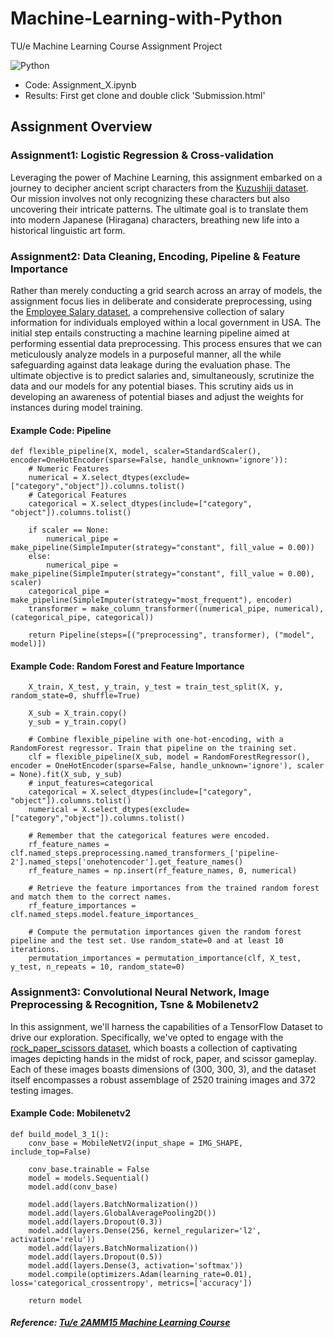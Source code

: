 # Machine-Learning-with-Python
TU/e Machine Learning Course Assignment Project

![Python](https://img.shields.io/badge/Python-FFD43B?style=for-the-badge&logo=python&logoColor=blue)

- Code: Assignment_X.ipynb
- Results: First get clone and double click 'Submission.html'

## Assignment Overview
### Assignment1: Logistic Regression & Cross-validation
Leveraging the power of Machine Learning, this assignment embarked on a journey to decipher ancient script characters from the [Kuzushiji dataset](https://www.openml.org/d/41982). Our mission involves not only recognizing these characters but also uncovering their intricate patterns. The ultimate goal is to translate them into modern Japanese (Hiragana) characters, breathing new life into a historical linguistic art form.


### Assignment2: Data Cleaning, Encoding, Pipeline & Feature Importance
Rather than merely conducting a grid search across an array of models, the assignment focus lies in deliberate and considerate preprocessing, using the [Employee Salary dataset](https://www.openml.org/d/42125), a comprehensive collection of salary information for individuals employed within a local government in USA. The initial step entails constructing a machine learning pipeline aimed at performing essential data preprocessing. This process ensures that we can meticulously analyze models in a purposeful manner, all the while safeguarding against data leakage during the evaluation phase. The ultimate objective is to predict salaries and, simultaneously, scrutinize the data and our models for any potential biases. This scrutiny aids us in developing an awareness of potential biases and adjust the weights for instances during model training.

#### Example Code: Pipeline
```
def flexible_pipeline(X, model, scaler=StandardScaler(), encoder=OneHotEncoder(sparse=False, handle_unknown='ignore')):
    # Numeric Features
    numerical = X.select_dtypes(exclude=["category","object"]).columns.tolist()
    # Categorical Features
    categorical = X.select_dtypes(include=["category", "object"]).columns.tolist()
    
    if scaler == None:
        numerical_pipe = make_pipeline(SimpleImputer(strategy="constant", fill_value = 0.00))
    else:
        numerical_pipe = make_pipeline(SimpleImputer(strategy="constant", fill_value = 0.00), scaler)      
    categorical_pipe = make_pipeline(SimpleImputer(strategy="most_frequent"), encoder)
    transformer = make_column_transformer((numerical_pipe, numerical), (categorical_pipe, categorical))
    
    return Pipeline(steps=[("preprocessing", transformer), ("model", model)])
```

#### Example Code: Random Forest and Feature Importance 
```
    X_train, X_test, y_train, y_test = train_test_split(X, y, random_state=0, shuffle=True)

    X_sub = X_train.copy()
    y_sub = y_train.copy()
    
    # Combine flexible_pipeline with one-hot-encoding, with a RandomForest regressor. Train that pipeline on the training set.
    clf = flexible_pipeline(X_sub, model = RandomForestRegressor(), encoder = OneHotEncoder(sparse=False, handle_unknown='ignore'), scaler = None).fit(X_sub, y_sub)
    # input_features=categorical
    categorical = X.select_dtypes(include=["category", "object"]).columns.tolist()
    numerical = X.select_dtypes(exclude=["category","object"]).columns.tolist()

    # Remember that the categorical features were encoded. 
    rf_feature_names = clf.named_steps.preprocessing.named_transformers_['pipeline-2'].named_steps['onehotencoder'].get_feature_names()
    rf_feature_names = np.insert(rf_feature_names, 0, numerical)

    # Retrieve the feature importances from the trained random forest and match them to the correct names. 
    rf_feature_importances = clf.named_steps.model.feature_importances_ 
    
    # Compute the permutation importances given the random forest pipeline and the test set. Use random_state=0 and at least 10 iterations.
    permutation_importances = permutation_importance(clf, X_test, y_test, n_repeats = 10, random_state=0)
```

### Assignment3: Convolutional Neural Network, Image Preprocessing & Recognition, Tsne & Mobilenetv2
In this assignment, we'll harness the capabilities of a TensorFlow Dataset to drive our exploration. Specifically, we've opted to engage with the [rock_paper_scissors dataset](https://www.tensorflow.org/datasets/catalog/rock_paper_scissors), which boasts a collection of captivating images depicting hands in the midst of rock, paper, and scissor gameplay. Each of these images boasts dimensions of (300, 300, 3), and the dataset itself encompasses a robust assemblage of 2520 training images and 372 testing images.

#### Example Code: Mobilenetv2
```
def build_model_3_1():
    conv_base = MobileNetV2(input_shape = IMG_SHAPE, include_top=False)

    conv_base.trainable = False
    model = models.Sequential()
    model.add(conv_base)
    
    model.add(layers.BatchNormalization())
    model.add(layers.GlobalAveragePooling2D())
    model.add(layers.Dropout(0.3))
    model.add(layers.Dense(256, kernel_regularizer='l2', activation='relu'))
    model.add(layers.BatchNormalization())
    model.add(layers.Dropout(0.5))
    model.add(layers.Dense(3, activation='softmax'))
    model.compile(optimizers.Adam(learning_rate=0.01), loss='categorical_crossentropy', metrics=['accuracy'])

    return model
```



##### Reference: [Tu/e 2AMM15 Machine Learning Course](https://github.com/ML-course)

